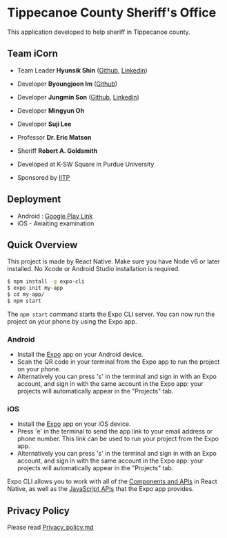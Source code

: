 # Tippecanoe County Sheriff's Office

This application developed to help sheriff in Tippecanoe county.

## Team iCorn

- Team Leader <b>Hyunsik Shin</b> ([Github](https://github.com/hyunsikshin), [Linkedin](https://www.linkedin.com/in/%ED%98%84%EC%8B%9D-%EC%8B%A0-84619379/))
- Developer <b>Byoungjoon Im</b> ([Github](https://github.com/ByoungJoonIm))
- Developer <b>Jungmin Son</b> ([Github](https://github.com/jungmin3834), [Linkedin](https://www.linkedin.com/in/%EC%A0%95%EB%AF%BC-%EC%86%90-2a641a194/))
- Developer <b>Mingyun Oh</b>
- Developer <b>Suji Lee</b>

- Professor <b>Dr. Eric Matson</b>
- Sheriff <b>Robert A. Goldsmith</b>

- Developed at K-SW Square in Purdue University
- Sponsored by [IITP](https://www.iitp.kr/main.it)

## Deployment

* Android : [Google Play Link](https://play.google.com/store/apps/details?id=com.tippsranger.tippecanoe_county_sheriff_app) 
* iOS - Awaiting examination

## Quick Overview

This project is made by React Native.
Make sure you have Node v6 or later installed. No Xcode or Android Studio installation is required.

```sh
$ npm install -g expo-cli
$ expo init my-app
$ cd my-app/
$ npm start
```

The `npm start` command starts the Expo CLI server. You can now run the project on your phone by using the Expo app.

### Android

- Install the [Expo](https://expo.io) app on your Android device.
- Scan the QR code in your terminal from the Expo app to run the project on your phone.
- Alternatively you can press 's' in the terminal and sign in with an Expo account, and sign in with the same account in the Expo app: your projects will automatically appear in the "Projects" tab.

### iOS

- Install the [Expo](https://expo.io) app on your iOS device.
- Press 'e' in the terminal to send the app link to your email address or phone number. This link can be used to run your project from the Expo app.
- Alternatively you can press 's' in the terminal and sign in with an Expo account, and sign in with the same account in the Expo app: your projects will automatically appear in the "Projects" tab.

Expo CLI allows you to work with all of the [Components and APIs](https://facebook.github.io/react-native/docs/getting-started.html) in React Native, as well as the [JavaScript APIs](https://docs.expo.io/versions/latest/sdk/index.html) that the Expo app provides.


## Privacy Policy

Please read [Privacy_policy.md](https://github.com/hyunsikshin/Tippecanoe-County-Sheriff-Office/blob/master/privacy_policy.md) 
